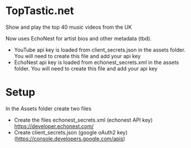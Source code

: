# TopTastic.net
Show and play the top 40 music videos from the UK

Now uses EchoNest for artist bios and other metadata (tbd). 

* YouTube api key is loaded from client_secrets.json in the assets folder. You will need to create this file and add your api key
* EchoNest api key is loaded from echonest_secrets.xml in the assets folder. You will need to create this file and add your api key

# Setup 
In the Assets folder create two files
* Create the files echonest_secrets.xml (echonest API key) https://developer.echonest.com/
* Create client_secrets.json (google oAuth2 key) (https://console.developers.google.com/apis)
